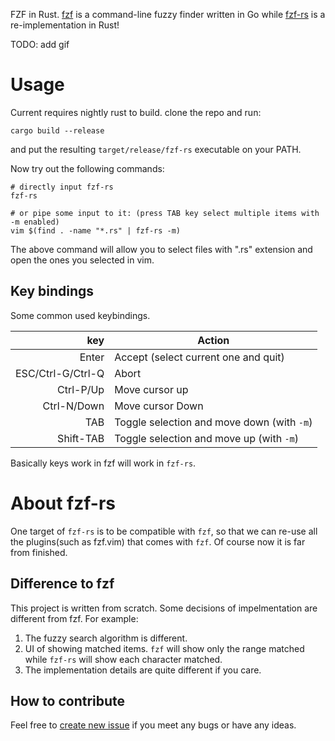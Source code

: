 FZF in Rust. [fzf](https://github.com/junegunn/fzf) is a command-line fuzzy finder written in Go while [fzf-rs](https://github.com/lotabout/fzf-rs) is a re-implementation in Rust!

TODO: add gif

# Usage

Current requires nightly rust to build. clone the repo and run:

```
cargo build --release
```

and put the resulting `target/release/fzf-rs` executable on your PATH.

Now try out the following commands:

```
# directly input fzf-rs
fzf-rs

# or pipe some input to it: (press TAB key select multiple items with -m enabled)
vim $(find . -name "*.rs" | fzf-rs -m)
```
The above command will allow you to select files with ".rs" extension and open
the ones you selected in vim.

## Key bindings

Some common used keybindings.

| key | Action |
|---:|---|
| Enter | Accept (select current one and quit)  |
| ESC/Ctrl-G/Ctrl-Q | Abort|
| Ctrl-P/Up | Move cursor up|
| Ctrl-N/Down | Move cursor Down|
| TAB | Toggle selection and move down (with `-m`)|
| Shift-TAB | Toggle selection and move up (with `-m`)|

Basically keys work in fzf will work in `fzf-rs`.

# About fzf-rs

One target of `fzf-rs` is to be compatible with `fzf`, so that we can re-use
all the plugins(such as fzf.vim) that comes with `fzf`. Of course now it is
far from finished.

## Difference to fzf

This project is written from scratch. Some decisions of impelmentation are
different from fzf. For example:

1. The fuzzy search algorithm is different.
2. UI of showing matched items. `fzf` will show only the range matched while
   `fzf-rs` will show each character matched.
3. The implementation details are quite different if you care.

## How to contribute

Feel free to [create new
issue](https://github.com/lotabout/fzf-rs/issues/new) if you meet any bugs
or have any ideas.
